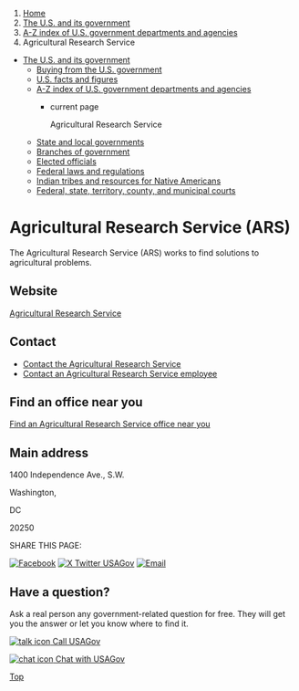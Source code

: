 1. [Home](/)
2. [The U.S. and its government](/about-the-us)
3. [A-Z index of U.S. government departments and agencies](/agency-index)
4. Agricultural Research Service

* [The U.S. and its government](/about-the-us)
  + [Buying from the U.S. government](/buy-from-government)
  + [U.S. facts and figures](/facts-figures)
  + [A-Z index of U.S. government departments and agencies](/agency-index)
    - current page

      Agricultural Research Service
  + [State and local governments](/state-local-governments)
  + [Branches of government](/branches-of-government)
  + [Elected officials](/elected-officials)
  + [Federal laws and regulations](/laws-and-regulations)
  + [Indian tribes and resources for Native Americans](/tribes)
  + [Federal, state, territory, county, and municipal courts](/courts)

Agricultural Research Service
(ARS)
===================================

The Agricultural Research Service (ARS) works to find solutions to agricultural problems.

Website
-------

[Agricultural Research Service](https://www.ars.usda.gov/)

Contact
-------

* [Contact the Agricultural Research Service](https://www.ars.usda.gov/contact-us/?modeCode=00-00-00-00)
* [Contact an Agricultural Research Service employee](https://www.ars.usda.gov/people-locations/find-a-person/)

Find an office near you
-----------------------

[Find an Agricultural Research Service office near you](https://www.ars.usda.gov/people-locations/find-a-location/)

Main address
------------

1400 Independence Ave., S.W.
  

Washington,

DC

20250

SHARE THIS PAGE:

[![Facebook](/themes/custom/usagov/images/social-media-icons/Facebook_Icon.svg)](https://www.facebook.com/sharer/sharer.php?u=https://www.usa.gov/agencies/agricultural-research-service&v=3)
[![X Twitter USAGov](/themes/custom/usagov/images/social-media-icons/X_Twitter_Icon.svg?version=2)](https://twitter.com/intent/tweet?source=webclient&text=https://www.usa.gov/agencies/agricultural-research-service)
[![Email](/themes/custom/usagov/images/social-media-icons/Email_Icon.svg?version=2)](mailto:?subject=https://www.usa.gov/agencies/agricultural-research-service)

Have a question?
----------------

Ask a real person any government-related question for free. They will get you the answer or let you know where to find it.

[![talk icon](/themes/custom/usagov/images/ICONS_talk.png)
Call USAGov](/phone)

[![chat icon](/themes/custom/usagov/images/ICONS_chat.png)
Chat with USAGov](/chat)

[Top](#main-content)
